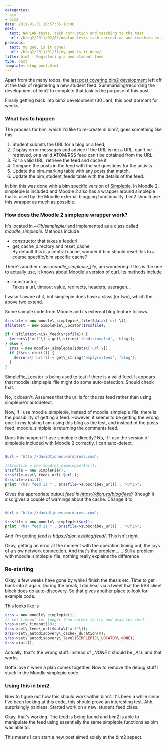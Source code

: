 ```yaml
---
categories:
- bim
- bim2
date: 2011-01-31 16:57:55+10:00
next:
  text: NAPLAN tests, task corruption and teaching to the test
  url: /blog2/2011/02/01/naplan-tests-task-corruption-and-teaching-to-the-test/
previous:
  text: My god, is it done?
  url: /blog2/2011/01/31/my-god-is-it-done/
title: bim2 - Registering a new student feed
type: post
template: blog-post.html
---
```

Apart from the many todos, the [last post covering bim2 development](/blog2/2010/12/30/progressing-the-student-interface-for-bim2/) left off at the task of registering a new student feed. Summarising/recording the development of bim2 to complete that task is the purpose of this post.

Finally getting back into bim2 development (30 Jan), this post dormant for weeks.

### What has to happen

The process for bim, which I'd like to re-create in bim2, goes something like this

1. Student submits the URL for a blog or a feed;
2. Display error messages and advice if the URL is not a URL, can't be retrieved, or a valid ATOM/RSS feed can't be obtained from the URL.
3. For a valid URL, retrieve the feed and cache it
4. Compare the posts in the feed with the set questions for the activity.
5. Update the bim\_marking table with any posts that match.
6. Update the bim\_student\_feeds table with the details of the feed.

In bim this was done with a bim specific version of [Simplepie](http://simplepie.org/). In Moodle 2, simplepie is included and Moodle 2 also has a wrapper around simplepie that is used by the Moodle external blogging functionality. bim2 should use this wrapper as much as possible.

### How does the Moodle 2 simplepie wrapper work?

It's located in _~/lib/simplepie/_ and implemented as a class called _moodle\_simplepie_. Methods include

- constructor that takes a feedurl
- get\_cache\_directory and reset\_cache  
    By default this is a central cache, wonder if bim should reset this to a course specific/bim specific cache?

There's another class _moodle\_simplepie\_file_, am wondering if this is the one to actually use, it knows about Moodle's version of curl. Its methods include

- constructor;  
    Takes a url, timeout value, redirects, headers, useragen...

I wasn't aware of it, but simplepie does have a class (or two), which the above two extend.

Some sample code from Moodle and its external blog feature follows.

```php 
$rssfile = new moodle\_simplepie\_file($data\['url'\]); 
$filetest = new SimplePie\_Locator($rssfile);

if (!$filetest->is\_feed($rssfile)) { 
  $errors\['url'\] = get\_string('feedisinvalid', 'blog'); 
} else { 
  $rss = new moodle\_simplepie($data\['url'\]); 
  if (!$rss->init()) { 
    $errors\['url'\] = get\_string('emptyrssfeed', 'blog'); 
  } 
}
```

SimplePie\_Locator is being used to test if there is a valid feed. It appears that moodle\_simplepie\_file might do some auto-detection. Should check that.

No, it doesn't. Assumes that the url is for the rss feed rather than using simplepie's autodetect.

Now, if I use moodle\_simplepie, instead of moodle\_simplepie\_file, there is the possibility of getting a feed. However, it seems to be getting the wrong one. In my testing I am using this blog as the test, and instead of the posts feed, moodle\_simplpie is returning the comments feed.

Does this happen if I use simplepie directly? No, if I use the version of simplepie included with Moodle 2 correctly, I can auto-detect.

```php

$url = 'http://davidtjones.wordpress.com';

//$rssfile = new moodle\_simplepie($url); 
$rssfile = new SimplePie(); 
$rssfile->set\_feed\_url( $url ); 
$rssfile->init(); 
print "<h1> feed is " . $rssfile->subscribe\_url() . "</h1>";
```

Gives the appropriate output _feed is https://djon.es/blog/feed/_ (though it also gives a couple of warnings about the cache. Change it to 
```php

$url = 'http://davidtjones.wordpress.com';

$rssfile = new moodle\_simplepie($url); 
print "<h1> feed is " . $rssfile->subscribe\_url() . "</h1>";
```

And I'm getting _feed is https://djon.es/blog/feed/_. This isn't right.

Okay, getting an error at the moment with the operation timing out, the joys of a slow network connection. And that's the problem...... Still a problem with moodle\_simplepie\_file, nothing really explains the difference

### Re-starting

Okay, a few weeks have gone by while I finish the thesis etc. Time to get back into it again. During the break, I did hear via a tweet that the RSS client block does do auto-discovery. So that gives another place to look for example code.

This looks like is 
```php
$rss = new moodle\_simplepie(); 
// set timeout for longer than normal to try and grab the feed 
$rss->set\_timeout(10); 
$rss->set\_feed\_url($data\['url'\]); 
$rss->set\_autodiscovery\_cache\_duration(0); 
$rss->set\_autodiscovery\_level(SIMPLEPIE\_LOCATOR\_NONE); 
$rss->init(); 
```

Actually, that's the wrong stuff. Instead of _\_NONE_ it should be _\_ALL_ and that works.

Gotta love it when a plan comes together. Now to remove the debug stuff I stuck in the Moodle simplepie code.

### Using this in bim2

Now to figure out how this should work within bim2. It's been a while since I've been looking at this code, this should prove an interesting test. Ahh, surprisingly painless. Started work on a new\_student\_feed class.

Okay, that's working. The feed is being found and bim2 is able to manipulate the feed using essentially the same simplepie functions as bim was able to.

This means I can start a new post aimed solely at the bim2 aspect.